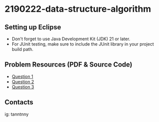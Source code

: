 # 2190222-data-structure-algorithm

## Setting up Eclipse
* Don't forget to use Java Development Kit (JDK) 21 or later.
* For JUnit testing, make sure to include the JUnit library in your project build path.

## Problem Resources (PDF & Source Code)
* [Question 1](https://www.mycourseville.com/sites/all/modules/courseville/files/ckfinder/userfiles/100000371546748/files/Q1_toStudent_68921f290eb89.zip)
* [Question 2](https://www.mycourseville.com/sites/all/modules/courseville/files/ckfinder/userfiles/100000371546748/files/Q2_toStudent_68921f9ddd4a6.zip)
* [Question 3](https://www.mycourseville.com/sites/all/modules/courseville/files/ckfinder/userfiles/100000371546748/files/Q3_toStudent_6892265a187a5.zip)

## Contacts
ig: tanntnny